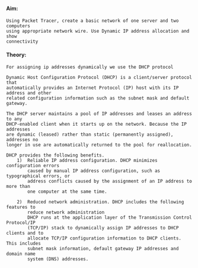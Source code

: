#### Aim: 
    Using Packet Tracer, create a basic network of one server and two computers
    using appropriate network wire. Use Dynamic IP address allocation and show
    connectivity

#### Theory:
    For assigning ip addresses dynamically we use the DHCP protocol

    Dynamic Host Configuration Protocol (DHCP) is a client/server protocol that
    automatically provides an Internet Protocol (IP) host with its IP address and other
    related configuration information such as the subnet mask and default gateway.

    The DHCP server maintains a pool of IP addresses and leases an address to any
    DHCP-enabled client when it starts up on the network. Because the IP addresses
    are dynamic (leased) rather than static (permanently assigned), addresses no
    longer in use are automatically returned to the pool for reallocation.

    DHCP provides the following benefits.
        1)  Reliable IP address configuration. DHCP minimizes configuration errors
            caused by manual IP address configuration, such as typographical errors, or
            address conflicts caused by the assignment of an IP address to more than
            one computer at the same time.
            
        2)  Reduced network administration. DHCP includes the following features to
            reduce network administration
            DHCP runs at the application layer of the Transmission Control Protocol/IP
            (TCP/IP) stack to dynamically assign IP addresses to DHCP clients and to
            allocate TCP/IP configuration information to DHCP clients. This includes
            subnet mask information, default gateway IP addresses and domain name
            system (DNS) addresses.